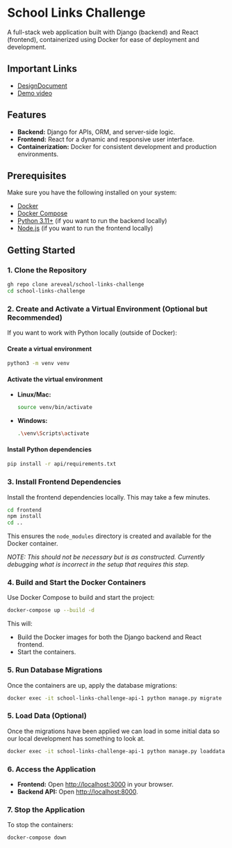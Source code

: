 # School Links Challenge

A full-stack web application built with Django (backend) and React (frontend), containerized using Docker for ease of deployment and development.

## Important Links

- [DesignDocument](https://www.notion.so/schoolinkshome/System-Design-Document-1a3f464de85648d98e51ced3d1ffe89e)
- [Demo video](https://file.notion.so/f/f/fcaf1531-6cd5-4234-a120-ba497ce3f6dc/f2811583-d271-4014-a6be-008ad226cf52/video1864631719.mp4?table=block&id=37a9a9d6-d18d-4607-b0bc-d83873ec0e11&spaceId=fcaf1531-6cd5-4234-a120-ba497ce3f6dc&expirationTimestamp=1738108800000&signature=SJKLc68R0SAmb29nmTfYFPb6l65kdv786z1iMCna88Q&downloadName=video1864631719.mp4)

## Features

- **Backend:** Django for APIs, ORM, and server-side logic.
- **Frontend:** React for a dynamic and responsive user interface.
- **Containerization:** Docker for consistent development and production environments.

## Prerequisites

Make sure you have the following installed on your system:

- [Docker](https://www.docker.com/get-started)
- [Docker Compose](https://docs.docker.com/compose/install/)
- [Python 3.11+](https://www.python.org/downloads/) (if you want to run the backend locally)
- [Node.js](https://nodejs.org/) (if you want to run the frontend locally)

## Getting Started

### 1. Clone the Repository
```bash
gh repo clone areveal/school-links-challenge
cd school-links-challenge
```

### 2. Create and Activate a Virtual Environment (Optional but Recommended)
If you want to work with Python locally (outside of Docker):

#### Create a virtual environment
```bash
python3 -m venv venv
```

#### Activate the virtual environment
- **Linux/Mac:**
  ```bash
  source venv/bin/activate
  ```
- **Windows:**
  ```bash
  .\venv\Scripts\activate
  ```

#### Install Python dependencies
```bash
pip install -r api/requirements.txt
```

### 3. Install Frontend Dependencies
Install the frontend dependencies locally. This may take a few minutes.
```bash
cd frontend
npm install
cd ..
```
This ensures the `node_modules` directory is created and available for the Docker container.

*NOTE: This should not be necessary but is as constructed. Currently debugging what is incorrect in the setup that requires this step.* 

### 4. Build and Start the Docker Containers
Use Docker Compose to build and start the project:

```bash
docker-compose up --build -d
```

This will:
- Build the Docker images for both the Django backend and React frontend.
- Start the containers.

### 5. Run Database Migrations
Once the containers are up, apply the database migrations:

```bash
docker exec -it school-links-challenge-api-1 python manage.py migrate
```

### 5. Load Data (Optional)
Once the migrations have been applied we can load in some initial data so our local development has something to look at.

```bash
docker exec -it school-links-challenge-api-1 python manage.py loaddata fixtures.json
```

### 6. Access the Application
- **Frontend:** Open [http://localhost:3000](http://localhost:3000) in your browser.
- **Backend API:** Open [http://localhost:8000](http://localhost:8000).

### 7. Stop the Application
To stop the containers:
```bash
docker-compose down
```

